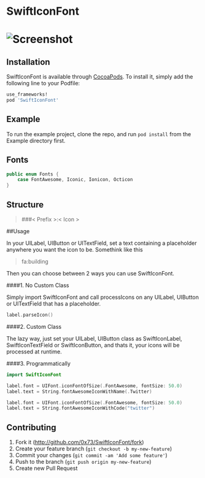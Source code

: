 SwiftIconFont
==================


# ![Screenshot](https://raw.githubusercontent.com/0x73/SwiftIconFont/master/Screenshots/screenshot0.png)


## Installation
SwiftIconFont is available through [CocoaPods](http://cocoapods.org). To install
it, simply add the following line to your Podfile:

````ruby
use_frameworks!
pod 'SwiftIconFont'
````

## Example

To run the example project, clone the repo, and run `pod install` from the Example directory first.


## Fonts
````swift
public enum Fonts {
    case FontAwesome, Iconic, Ionicon, Octicon
}
````

## Structure
> ###< Prefix >:< Icon >


##Usage

In your UILabel, UIButton or UITextField, set a text containing a placeholder anywhere you want the icon to be. Somethink like this

> fa:building


Then you can choose between 2 ways you can use SwiftIconFont.

####1. No Custom Class

Simply import SwiftIconFont and call processIcons on any UILabel, UIButton or UITextField that has a placeholder.

```swift
label.parseIcon()
```

####2. Custom Class

The lazy way, just set your UILabel, UIButton class as SwiftIconLabel, SwiftIconTextField or SwiftIconButton, and thats it, your icons will be processed at runtime.


####3. Programmatically

````swift
import SwiftIconFont

label.font = UIFont.iconFontOfSize(.FontAwesome, fontSize: 50.0)
label.text = String.fontAwesomeIconWithName(.Twitter)

label.font = UIFont.iconFontOfSize(.FontAwesome, fontSize: 50.0)
label.text = String.fontAwesomeIconWithCode("twitter")
````



## Contributing

1. Fork it (http://github.com/0x73/SwiftIconFont/fork)
2. Create your feature branch (`git checkout -b my-new-feature`)
3. Commit your changes (`git commit -am 'Add some feature'`)
4. Push to the branch (`git push origin my-new-feature`)
5. Create new Pull Request
